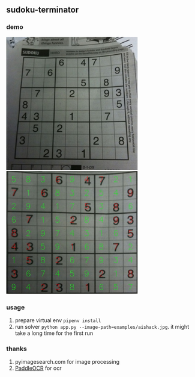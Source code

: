 sudoku-terminator
----

### demo
<img src="examples/aishack.jpg" width="350">
<img src="examples/aishack.solution.jpg" width="350">


### usage
1. prepare virtual env `pipenv install`
2. run solver `python app.py --image-path=examples/aishack.jpg`. it might take a long time for the first run

### thanks
1. pyimagesearch.com for image processing
2. [PaddleOCR](https://github.com/PaddlePaddle/PaddleOCR) for ocr
